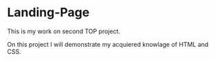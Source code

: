 # Landing-Page
This is my work on second TOP project.

On this project I will demonstrate my acquiered knowlage of HTML and CSS.

